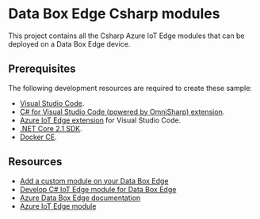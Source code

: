 # Data Box Edge Csharp modules

This project contains all the Csharp Azure IoT Edge modules that can be deployed on a Data Box Edge device. 

## Prerequisites

The following development resources are required to create these sample:
- [Visual Studio Code](https://code.visualstudio.com/).
- [C# for Visual Studio Code (powered by OmniSharp) extension](https://marketplace.visualstudio.com/items?itemName=ms-vscode.csharp).
- [Azure IoT Edge extension](https://marketplace.visualstudio.com/items?itemName=vsciot-vscode.azure-iot-edge) for Visual Studio Code.
- [.NET Core 2.1 SDK](https://www.microsoft.com/net/download).
- [Docker CE](https://store.docker.com/editions/community/docker-ce-desktop-windows). 

## Resources

- [Add a custom module on your Data Box Edge](https://docs.microsoft.com/azure/databox-online/data-box-edge-deploy-configure-compute)
- [Develop C# IoT Edge module for Data Box Edge](https://docs.microsoft.com/azure/databox-online/data-box-edge-create-iot-edge-module) 
- [Azure Data Box Edge documentation](https://docs.microsoft.com/en-us/azure/databox-online/)
- [Azure IoT Edge module](https://docs.microsoft.com/azure/iot-edge/tutorial-csharp-module)
